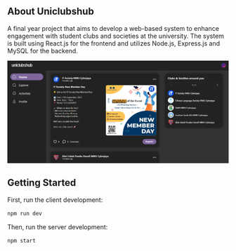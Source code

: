 ## About Uniclubshub 

A final year project that aims to develop a web-based system to enhance engagement with student clubs and societies at the university. The system is built using React.js for the frontend and utilizes Node.js, Express.js and MySQL for the backend.

![Murmur Homepage](screenshots/uniclubshub.png)

## Getting Started

First, run the client development:

```bash
npm run dev
```

Then, run the server development:

```bash
npm start
```
